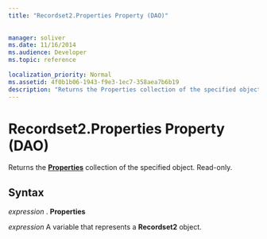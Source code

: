 ```yaml
---
title: "Recordset2.Properties Property (DAO)"
 
 
manager: soliver
ms.date: 11/16/2014
ms.audience: Developer
ms.topic: reference
  
localization_priority: Normal
ms.assetid: 4f0b1b06-1943-f9e3-1ec7-358aea7b6b19
description: "Returns the Properties collection of the specified object. Read-only."
---
```


# Recordset2.Properties Property (DAO)

Returns the **[Properties](properties-collection-dao.md)** collection of the specified object. Read-only. 
  
## Syntax

 *expression*  . **Properties**
  
 *expression*  A variable that represents a **Recordset2** object. 
  

